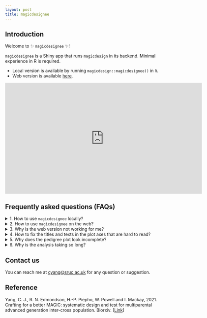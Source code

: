 ```yaml
---
layout: post
title: magicdesignee
---
```


## Introduction
Welcome to :sparkles: `magicdesignee` :sparkles:!

`magicdesignee` is a Shiny app that runs `magicdesign` in its backend. Minimal experience in R is required.

* Local version is available by running `magicdesign::magicdesignee()` in `R`.
* Web version is available [here](https://magicdesign.shinyapps.io/magicdesignee/).

<iframe width="640" height="360"
src="https://www.youtube-nocookie.com/embed/94JgxeRFSxc"
title="MAGIC population design"
frameborder="0"
allow="accelerometer; autoplay; clipboard-write; encrypted-media; gyroscope; picture-in-picture"
allowfullscreen></iframe>

## Frequently asked questions (FAQs)
<details>
  <summary>1. How to use <code>magicdesignee</code> locally?</summary>
  <p>You will need to first install <code>magicdesign</code> from <a href="https://cjyang-sruc/github/magicdesign">here</a>, and then run <code>magicdesign::magicdesignee()</code> in <code>R</code>. The Shiny app should appear in your default browser.</p>
  <br>
</details>

<details>
  <summary>2. How to use <code>magicdesignee</code> on the web?</summary>
  <p>You can access <code>magicdesignee</code> <a href="https://magicdesign.shinyapps.io/magicdesignee">here</a>.</p>
  <br>
</details>

<details>
  <summary>3. Why is the web version not working for me?</summary>
  <p>There are several possibilities: the design is too much for the Shiny app server, the Shiny app has run out of its 25 hours of free monthly allowance, or the Shiny app has encountered a bug. It can be hard to identify the issue, so please <a href="mailto:cyang@sruc.ac.uk">report</a> it to me along with its error messages.</p>
  <br>
</details>

<details>
  <summary>4. How to fix the titles and texts in the plot axes that are hard to read?</summary>
  <p>You can either reduce the width of the browser window or download the plot using the button provided on top of the plot. The downloaded plot should have clearer font sizes.</p>
  <br>
</details>

<details>
  <summary>5. Why does the pedigree plot look incomplete?</summary>
  <p>The replicates from the last crossing generation are not displayed. It is just a mean to minimize clutter and hopefully easier to see the pedigree.</p>
  <br>
</details>

<details>
  <summary>6. Why is the analysis taking so long?</summary>
  <p>The computation time depends on the designs and number of simulations. It can be slow with many crosses and large populations, for example, more than 1,000 total crosses/individuals. It is recommended to start with small number of simulations (like 10) if you are going to use a design with large number of crosses and individuals. If everything looks fine, then just let the Shiny app takes its time if you want to use a higher number of simulations. Please consider using the local version because the web version is slow and can be unstable depending on your network connection.</p>
  <br>
</details>

## Contact us
You can reach me at [cyang@sruc.ac.uk](mailto:cyang@sruc.ac.uk) for any question or suggestion.

## Reference
Yang, C. J., R. N. Edmondson, H.-P. Piepho, W. Powell and I. Mackay, 2021. Crafting for a better MAGIC: systematic design and test for multiparental advanced generation inter-cross population. Biorxiv. [[Link](https://doi.org/10.1101/2021.04.27.441636)]
